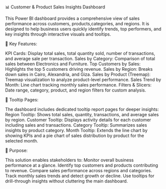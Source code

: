📊 Customer & Product Sales Insights Dashboard

This Power BI dashboard provides a comprehensive view of sales performance across customers, products,categories, 
and regions. It is designed to help business users quickly identify trends, top performers, and key insights 
through interactive visuals and tooltips.

🔹 Key Features:

KPI Cards: Display total sales, total quantity sold, number of transactions, and average sale per transaction.
Sales by Category: Comparison of total sales between Electronics and Furniture.
Top Customers by Sales: Highlights the top 5 customers driving revenue.
Sales by Region: Breaks down sales in Cairo, Alexandria, and Giza.
Sales by Product (Treemap): Treemap visualization to analyze product-level performance.
Sales Trend by Month: Line chart tracking monthly sales performance.
Filters & Slicers: Date range, category, product, and region filters for custom analysis.

🔹 Tooltip Pages:

The dashboard includes dedicated tooltip report pages for deeper insights:
Region Tooltip: Shows total sales, quantity, transactions, and average sales by region.
Customer Tooltip: Displays activity details for each customer including sales and transactions.
Category Tooltip: Summarizes sales insights by product category.
Month Tooltip: Extends the line chart by showing KPIs and a pie chart of sales distribution by product for the 
	       selected month.

🔹 Purpose:

This solution enables stakeholders to:
Monitor overall business performance at a glance.
Identify top customers and products contributing to revenue.
Compare sales performance across regions and categories.
Track monthly sales trends and detect growth or decline.
Use tooltips for drill-through insights without cluttering the main dashboard.